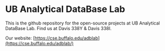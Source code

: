 UB Analytical DataBase Lab
==============================

This is the github repository for the open-source projects at UB
Analytical DataBase Lab. Find us at Davis 338Y & Davis 338I.

Our website: [https://cse.buffalo.edu/adblab](https://cse.buffalo.edu/adblab/)

